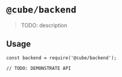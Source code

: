 # `@cube/backend`

> TODO: description

## Usage

```
const backend = require('@cube/backend');

// TODO: DEMONSTRATE API
```

